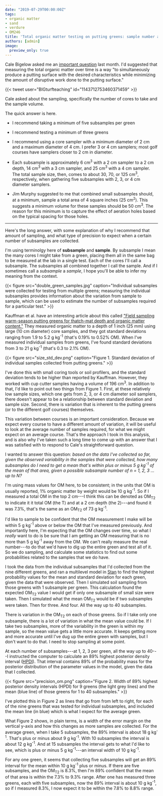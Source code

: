 ```yaml
---
date: "2019-07-29T00:00:00Z"
tags:
- organic matter
- sand
- verdure
- OM246
title: 'Total organic matter testing on putting greens: sample number and sample volume'
authors: [admin]
image:
  preview_only: true
---
```


Cale Bigelow asked me an [important question](https://twitter.com/BIGTurfTeaching/status/1143712753460371459) last month. I'd suggested that measuring the total organic matter over time is a way "to simultaneously produce a putting surface with the desired characteristics while minimizing the amount of disruptive work done to the putting surface."

{{< tweet user="BIGturfteaching" id="1143712753460371459" >}}

Cale asked about the sampling, specifically the number of cores to take and the sample volume. 

The quick answer is here. 

* I recommend taking a minimum of five subsamples per green

* I recommend testing a minimum of three greens

* I recommend using a core sampler with a minimum diameter of 2 cm and a maximum diameter of 4 cm. I prefer 3 or 4 cm samplers; most golf courses have samplers closer to 2 cm in diameter.

* Each subsample is approximately 6 cm<sup>3</sup> with a 2 cm sampler to a 2 cm depth, 14 cm<sup>3</sup> with a 3 cm sampler, and 25 cm<sup>3</sup> with a 4 cm sampler. The total sample size, then, comes to about 30, 70, or 125 cm<sup>3</sup>, respectively, when gathering five subsamples with 2, 3, or 4 cm diameter samplers.

* Jim Murphy suggested to me that combined small subsamples should, at a minimum, sample a total area of 4 square inches (25 cm<sup>2</sup>). This suggests a minimum volume for these samples should be 50 cm<sup>3</sup>. The reason for this minimum is to capture the effect of aeration holes based on the typical spacing for those holes. 

---

Here's the long answer, with some explanation of why I recommend that amount of sampling, and what type of precision to expect when a certain number of subsamples are collected.

I'm using terminolgy here of **subsample** and **sample**. By subsample I mean the many cores I might take from a green, placing them all in the same bag to be measured at the lab in a single test. Each of the cores I'll call a subsample. The subsamples all combined together I call the sample. And if I sometimes call a *subsample* a *sample*, I hope you'll be able to infer my meaning from the context.

{{< figure src="double_green_samples.jpg" caption="Individual subsamples were collected for testing from multiple greens; measuring the individual subsamples provides information about the variation from sample to sample, which can be used to estimate the number of subsamples required for a particular test." >}}

Kauffman et al. have an interesting article about this called ["Field sampling warm-season putting greens for thatch-mat depth and organic matter content."](https://doi.org/10.21273/HORTTECH.23.3.369) They measured organic matter to a depth of 1 inch (25 mm) using large (10 cm diameter) core samples, and they got standard deviations ranging from 1.9 to 5.2 g kg<sup>-1</sup> (that's 0.19% to 0.52% OM). When I've measured individual samples from greens, I've found standard deviations from 3 to 21 g kg<sup>-1</sup> (that's 0.3 to 2.1% OM).

{{< figure src="size_std_dev.png" caption="Figure 1. Standard deviation of individual samples collected from putting greens." >}}

I've done this with small coring tools or soil profilers, and the standard deviation tends to be higher than reported by Kauffman. However, they worked with cup cutter samples having a volume of 196 cm<sup>3</sup>. In addition to that, I'd like to point out two things from Figure 1. First, at these relatively low sample sizes, which one gets from 2, 3, or 4 cm diameter soil samplers, there doesn't appear to be a relationship between standard deviation and sample size. Second, there is variation that is inherent to the putting greens (or to the different golf courses) themselves.

This variation between courses is an important consideration. Because we expect every course to have a different amount of variation, it will be useful to look at the average number of samples required, for what we might expect on an average course. That's the approach I took in this analysis, and is also why I've taken such a long time to come up with an answer that I was satisfied with to respond to Cale's straightforward question.

I wanted to answer this question: *based on the data I've collected so far, given the observed variability in the samples that were collected, how many subsamples do I need to get a mean that's within plus or minus 5 g kg<sup>-1</sup> of the mean of that area, given a possible subsample number of n = 1, 2, 3 ... up to N?* 

I'm using mass values for OM here, to be consistent; in the units that OM is usually reported, 1% organic matter by weight would be 10 g kg<sup>-1</sup>. So if I measured a total OM in the top 2 cm---I think this can be denoted as OM<sub>T2</sub> to indicate it it total OM (the T) and at a 2 cm depth (the 2)---and found it was 7.3%, that's the same as an OM<sub>T2</sub> of 73 g kg<sup>-1</sup>. 

I'd like to sample to be confident that the OM measurement I make will be within 5 g kg<sup>-1</sup> above or below the OM that I've measured previously. And importantly here, I'm expecting that the OM changes over time, so what I *really* want to do is be sure that I am getting an OM measuring that is no more than 5 g kg<sup>-1</sup> away from the OM. We can't really measure the real number---to do that we'd have to dig up the entire green and test all of it. So we do sampling, and calculate some statistics to find out some probabilities related to the samples that we do have.

I took the data from the individual subsamples that I'd collected from the nine different greens, and ran a multilevel model in [Stan](https://mc-stan.org/) to find the highest probability values for the mean and standard deviation for each green, given the data that were observed. Then I simulated soil sampling from those greens with 1 subsample per green. This calculation found the expected OM<sub>T2</sub> value I would get if only one subsample of small size were taken. Then I simulated what the mean OM<sub>T2</sub> would be if two subsamples were taken. Then for three. And four. All the way up to 40 subsamples.

There is variation in the OM<sub>T2</sub> on each of those greens. So if I take only one subsample, there is a lot of variation in what the mean value could be. If I take two subsamples, more of the variability in the green is within my sample, so the mean value gets a little more accurate. It keeps getting more and more accurate until I've dug up the entire green with samples, but I don't want to do that. I need to stop sampling at some point.

At each number of subsamples---at 1, 2, 3 per green, all the way up to 40---I instructed the computer to calculate an 89% highest posterior density interval ([HPDI](https://en.wikipedia.org/wiki/Credible_interval)). That interval contains 89% of the probability mass for the posterior distribution of the parameter values in the model, given the data that I collected. 

{{< figure src="precision_om.png" caption="Figure 2. Width of 89% highest posterior density intervals (HPDI) for 9 greens (the light grey lines) and the mean (blue line) of those greens for 1 to 40 subsamples." >}}

I've plotted this in Figure 2 as lines that go from from left to right, for each of the nine greens that was tested for individual subsamples, and included the mean line (in blue) which is what I expect for the average green.

What Figure 2 shows, in plain terms, is a width of the error margin on the vertical y-axis and how this changes as more samples are collected. For the average green, when I take 5 subsamples, the 89% interval is about 18 g kg<sup>-1</sup>. That's plus or minus about 9 g kg<sup>-1</sup>. With 10 subsamples the interval is about 12 g kg<sup>-1</sup>. And at 15 subsamples the interval gets to what I'd like to see, which is plus or minus 5 g kg<sup>-1</sup>---an interval width of 10 g kg<sup>-1</sup>. 

For any one green, it seems that collecting five subsamples will get an 89% interval for the mean within 10 g kg<sup>-1</sup> plus or minus. If there are five subsamples, and the OM<sub>T2</sub> is 8.3%, then I'm 89% confident that the mean of that area is within the 7.3% to 9.3% range. After one has measured three greens, each with five subsamples, now the 89% interval is about 10 g kg<sup>-1</sup>, so if I measured 8.3%, I now expect it to be within the 7.8% to 8.8% range.



